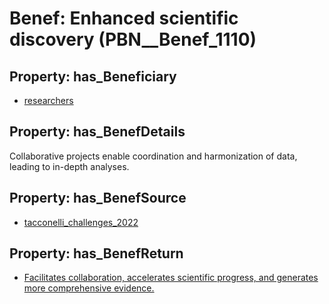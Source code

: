 # Benef: __Enhanced scientific discovery__ (PBN__Benef_1110)

## Property: has_Beneficiary

* [researchers](../Stakeholder/PBN__Stakeholder_2)

## Property: has_BenefDetails

Collaborative projects enable coordination and harmonization of data, leading to in-depth analyses.

## Property: has_BenefSource

* [tacconelli_challenges_2022](../Article/PBN__Article_230)

## Property: has_BenefReturn

* [Facilitates collaboration, accelerates scientific progress, and generates more comprehensive evidence.](../BenefReturn/PBN__BenefReturn_1242)

